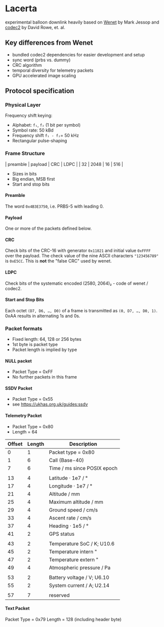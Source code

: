 Lacerta
=======

experimental balloon downlink
heavily based on [Wenet](https://github.com/projecthorus/wenet) by Mark Jessop
and [codec2](https://github.com/drowe67/codec2) by David Rowe, et. al.

Key differences from Wenet
--------------------------

- bundled codec2 dependencies for easier development and setup
- sync word (prbs vs. dummy)
- CRC algorithm
- temporal diversity for telemetry packets
- GPU accelerated image scaling

Protocol specification
----------------------

### Physical Layer

Frequency shift keying:
- Alphabet: `f₁`, `f₂` (1 bit per symbol)
- Symbol rate: 50 kBd 
- Frequency shift `f₁ - f₂`= 50 kHz
- Rectangular pulse-shaping

### Frame Structure

| preamble	| payload	| CRC	| LDPC	|
| 32		| 2048		| 16	| 516	|

- Sizes in bits
- Big endian, MSB first
- Start and stop bits

#### Preamble

The word `0x4B3E3750`, i.e. PRBS-5 with leading 0.

#### Payload

One or more of the packets defined below.

#### CRC

Check bits of the CRC-16 with generator `0x11021` and initial value `0xFFFF`
over the payload. The check value of the nine ASCII characters `"123456789"` is
`0xE5CC`. This is **not** the "false CRC" used by wenet.

#### LDPC

Check bits of the systematic encoded (2580, 2064)₂ - code of wenet / codec2.

#### Start and Stop Bits

Each octet `(D7, D6, …, D0)` of a frame is transmitted as `(0, D7, …, D0, 1)`.
0xAA results in alternating 1s and 0s.

### Packet formats

- Fixed length: 64, 128 or 256 bytes
- 1st byte is packet type
- Packet length is implied by type

#### NULL packet

- Packet Type = 0xFF
- No further packets in this frame

#### SSDV Packet

- Packet Type = 0x55
- see <https://ukhas.org.uk/guides:ssdv>

#### Telemetry Packet

- Packet Type = 0x80
- Length = 64

| Offset | Length | Description 		|
|--------|--------|-----------------------------|
|  0     | 1      | Packet type = 0x80		|
|  1     | 6      | Call (Base-40) 		|
|  7     | 6      | Time / ms since POSIX epoch |
|        |        |				|
| 13     | 4      | Latitude · 1e7 / °		|
| 17     | 4      | Longitude · 1e7 / °		|
| 21     | 4      | Altitude / mm		|
| 25     | 4      | Maximum altitude / mm	|
| 29     | 4      | Ground speed / cm/s		|
| 33     | 4      | Ascent rate	/ cm/s		|
| 37     | 4      | Heading · 1e5 / °		|
| 41     | 2      | GPS status			|
|        |        | 				|
| 43     | 2      | Temperature SoC / K; U10.6	|
| 45     | 2      | Temperature intern "	|
| 47     | 2      | Temperature extern "	|
| 49     | 4      | Atmospheric pressure / Pa	|
|        |        |				|
| 53     | 2      | Battery voltage / V; U6.10	|
| 55     | 2      | System current / A; U2.14	|
|        |        |				|
| 57     | 7      | reserved			|

#### Text Packet

Packet Type = 0x79
Length = 128 (including header byte)
